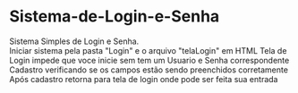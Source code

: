 # Sistema-de-Login-e-Senha
Sistema Simples de Login e Senha.  
Iniciar sistema pela pasta "Login" e o arquivo "telaLogin" em HTML
Tela de Login impede que voce inicie sem tem um Usuario e Senha correspondente 
Cadastro verificando se os campos estão sendo preenchidos corretamente
Após cadastro retorna para tela de login onde pode ser feita sua entrada
